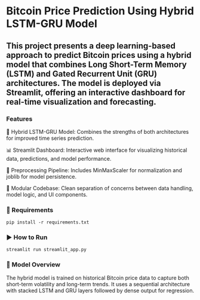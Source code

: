 # Bitcoin Price Prediction Using Hybrid LSTM-GRU Model

## This project presents a deep learning-based approach to predict Bitcoin prices using a hybrid model that combines Long Short-Term Memory (LSTM) and Gated Recurrent Unit (GRU) architectures. The model is deployed via Streamlit, offering an interactive dashboard for real-time visualization and forecasting.

### Features
🔁 Hybrid LSTM-GRU Model: Combines the strengths of both architectures for improved time series prediction.

📊 Streamlit Dashboard: Interactive web interface for visualizing historical data, predictions, and model performance.

🧠 Preprocessing Pipeline: Includes MinMaxScaler for normalization and joblib for model persistence.

📁 Modular Codebase: Clean separation of concerns between data handling, model logic, and UI components.


### 🧪 Requirements
``` pip install -r requirements.txt ```


### ▶️ How to Run
``` streamlit run streamlit_app.py ```

### 📌 Model Overview
The hybrid model is trained on historical Bitcoin price data to capture both short-term volatility and long-term trends. It uses a sequential architecture with stacked LSTM and GRU layers followed by dense output for regression.
